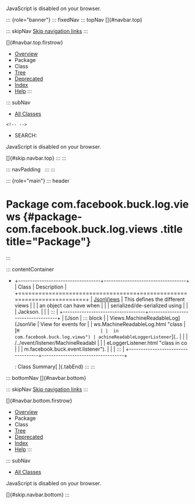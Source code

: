 <div>

JavaScript is disabled on your browser.

</div>

::: {role="banner"}
::: fixedNav
::: topNav
[]{#navbar.top}

::: skipNav
[Skip navigation links](#skip.navbar.top "Skip navigation links")
:::

[]{#navbar.top.firstrow}

-   [Overview](../../../../../index.html)
-   Package
-   Class
-   [Tree](package-tree.html)
-   [Deprecated](../../../../../deprecated-list.html)
-   [Index](../../../../../index-all.html)
-   [Help](../../../../../help-doc.html)
:::

::: subNav
-   [All Classes](../../../../../allclasses.html)

```{=html}
<!-- -->
```
-   SEARCH:

<div>

<div>

JavaScript is disabled on your browser.

</div>

</div>

[]{#skip.navbar.top}
:::
:::

::: navPadding
 
:::
:::

::: {role="main"}
::: header
# Package com.facebook.buck.log.views {#package-com.facebook.buck.log.views .title title="Package"}
:::

::: contentContainer
-   +-----------------------------------+-----------------------------------+
    | Class                             | Description                       |
    +===================================+===================================+
    | [JsonViews](JsonViews.html "class | ::: block                         |
    |  in com.facebook.buck.log.views") | This defines the different views  |
    |                                   | an object can have when           |
    |                                   | serialized/de-serialized using    |
    |                                   | Jackson.                          |
    |                                   | :::                               |
    +-----------------------------------+-----------------------------------+
    | [Json                             | ::: block                         |
    | Views.MachineReadableLog](JsonVie | View for events for               |
    | ws.MachineReadableLog.html "class | [`M                               |
    |  in com.facebook.buck.log.views") | achineReadableLoggerListener`](.. |
    |                                   | /../event/listener/MachineReadabl |
    |                                   | eLoggerListener.html "class in co |
    |                                   | m.facebook.buck.event.listener"). |
    |                                   | :::                               |
    +-----------------------------------+-----------------------------------+

    : Class Summary[ ]{.tabEnd}
:::
:::

::: bottomNav
[]{#navbar.bottom}

::: skipNav
[Skip navigation links](#skip.navbar.bottom "Skip navigation links")
:::

[]{#navbar.bottom.firstrow}

-   [Overview](../../../../../index.html)
-   Package
-   Class
-   [Tree](package-tree.html)
-   [Deprecated](../../../../../deprecated-list.html)
-   [Index](../../../../../index-all.html)
-   [Help](../../../../../help-doc.html)
:::

::: subNav
-   [All Classes](../../../../../allclasses.html)

<div>

<div>

JavaScript is disabled on your browser.

</div>

</div>

[]{#skip.navbar.bottom}
:::
